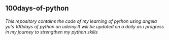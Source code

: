 ## 100days-of-python
###### This repository contains the code of my learning of python using angela yu's 100days of python on udemy.It will be updated on a daily as i progress in my journey to strengthen my python skills

